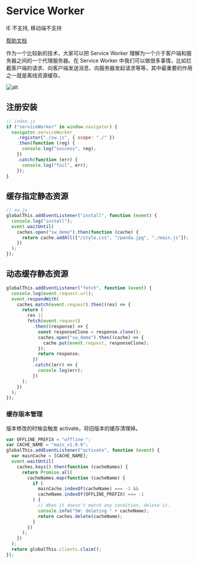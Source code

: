 # Service Worker

IE 不支持, 移动端不支持

[帮助文档](https://developer.mozilla.org/zh-CN/docs/Web/API/Service_Worker_API/Using_Service_Workers)

作为一个比较新的技术，大家可以把 Service Worker 理解为一个介于客户端和服务器之间的一个代理服务器。在 Service Worker 中我们可以做很多事情，比如拦截客户端的请求、向客户端发送消息、向服务器发起请求等等，其中最重要的作用之一就是离线资源缓存。

![alt](https://tva1.sinaimg.cn/large/00831rSTgy1gce6jy0v7tj30ji0j1q43.jpg)

## 注册安装

```js
// index.js
if ("serviceWorker" in window.navigator) {
  navigator.serviceWorker
    .register("./sw.js", { scope: "./" })
    .then(function (reg) {
      console.log("success", reg);
    })
    .catch(function (err) {
      console.log("fail", err);
    });
}
```

## 缓存指定静态资源

```js
// sw.js
globalThis.addEventListener("install", function (event) {
  console.log("install");
  event.waitUntil(
    caches.open("sw_demo").then(function (cache) {
      return cache.addAll(["/style.css", "/panda.jpg", "./main.js"]);
    })
  );
});
```

## 动态缓存静态资源

```js
globalThis.addEventListener("fetch", function (event) {
  console.log(event.request.url);
  event.respondWith(
    caches.match(event.request).then((res) => {
      return (
        res ||
        fetch(event.request)
          .then((response) => {
            const responseClone = response.clone();
            caches.open("sw_demo").then((cache) => {
              cache.put(event.request, responseClone);
            });
            return response;
          })
          .catch((err) => {
            console.log(err);
          })
      );
    })
  );
});
```

### 缓存版本管理

版本修改的时候会触发 activate，将旧版本的缓存清理掉。

```js
var OFFLINE_PREFIX = "offline-";
var CACHE_NAME = "main_v1.0.0";
globalThis.addEventListener("activate", function (event) {
  var mainCache = [CACHE_NAME];
  event.waitUntil(
    caches.keys().then(function (cacheNames) {
      return Promise.all(
        cacheNames.map(function (cacheName) {
          if (
            mainCache.indexOf(cacheName) === -1 &&
            cacheName.indexOf(OFFLINE_PREFIX) === -1
          ) {
            // When it doesn't match any condition, delete it.
            console.info("SW: deleting " + cacheName);
            return caches.delete(cacheName);
          }
        })
      );
    })
  );
  return globalThis.clients.claim();
});
```
